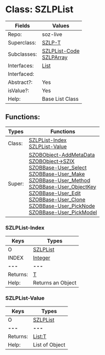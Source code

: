 
# Class:	SZLPList

| Fields | Values |
| --------- | --------- |
| Repo: | soz-live |
| Superclass: | [SZLP-T](SZLP-T.html) |
| Subclasses: | [SZLPList-Code](SZLPList-Code.html) <br> [SZLPArray](SZLPArray.html) |
| Interfaces: | [List](List.html) |
| Interfaced: |  |
| Abstract?: | Yes |
| isValue?: | Yes |
| Help: | Base List Class |


## Functions:

| Types | Functions |
| --------- | --------- |
| Class: | [SZLPList-Index](#SZLPList-Index) <br> [SZLPList-Value](#SZLPList-Value) |
| Super: | [SZOBObject-AddMetaData](SZOBObject.html) <br> [SZOBObject->SZIX](SZOBObject.html) <br> [SZOBBase-User_Select](SZOBBase.html) <br> [SZOBBase-User_Make](SZOBBase.html) <br> [SZOBBase-User_Method](SZOBBase.html) <br> [SZOBBase-User_ObjectKey](SZOBBase.html) <br> [SZOBBase-User_Edit](SZOBBase.html) <br> [SZOBBase-User_Clone](SZOBBase.html) <br> [SZOBBase-User_PickNode](SZOBBase.html) <br> [SZOBBase-User_PickModel](SZOBBase.html) |


### SZLPList-Index

| Keys | Types |
| --------- | --------- |
| O | [SZLPList](SZLPList.html) |
| INDEX | [Integer](Integer.html) |
| **---** | **---** |
| Returns: | [T](T.html) |
| Help: | Returns an Object |

### SZLPList-Value

| Keys | Types |
| --------- | --------- |
| O | [SZLPList](SZLPList.html) |
| **---** | **---** |
| Returns: | [List:T](T.html) |
| Help: | List of Object |

